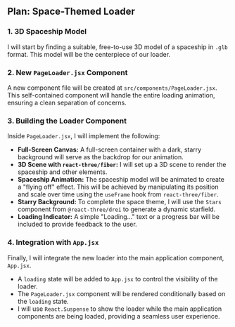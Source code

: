 ## Plan: Space-Themed Loader

### 1. 3D Spaceship Model

I will start by finding a suitable, free-to-use 3D model of a spaceship in `.glb` format. This model will be the centerpiece of our loader.

### 2. New `PageLoader.jsx` Component

A new component file will be created at `src/components/PageLoader.jsx`. This self-contained component will handle the entire loading animation, ensuring a clean separation of concerns.

### 3. Building the Loader Component

Inside `PageLoader.jsx`, I will implement the following:

-   **Full-Screen Canvas:** A full-screen container with a dark, starry background will serve as the backdrop for our animation.
-   **3D Scene with `react-three/fiber`:** I will set up a 3D scene to render the spaceship and other elements.
-   **Spaceship Animation:** The spaceship model will be animated to create a "flying off" effect. This will be achieved by manipulating its position and scale over time using the `useFrame` hook from `react-three/fiber`.
-   **Starry Background:** To complete the space theme, I will use the `Stars` component from `@react-three/drei` to generate a dynamic starfield.
-   **Loading Indicator:** A simple "Loading..." text or a progress bar will be included to provide feedback to the user.

### 4. Integration with `App.jsx`

Finally, I will integrate the new loader into the main application component, `App.jsx`.

-   A `loading` state will be added to `App.jsx` to control the visibility of the loader.
-   The `PageLoader.jsx` component will be rendered conditionally based on the `loading` state.
-   I will use `React.Suspense` to show the loader while the main application components are being loaded, providing a seamless user experience.
